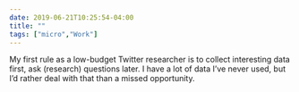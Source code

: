 ```yaml
---
date: 2019-06-21T10:25:54-04:00
title: ""
tags: ["micro","Work"]
---
```

My first rule as a low-budget Twitter researcher is to collect interesting data first, ask (research) questions later. I have a lot of data I’ve never used, but I’d rather deal with that than a missed opportunity.
